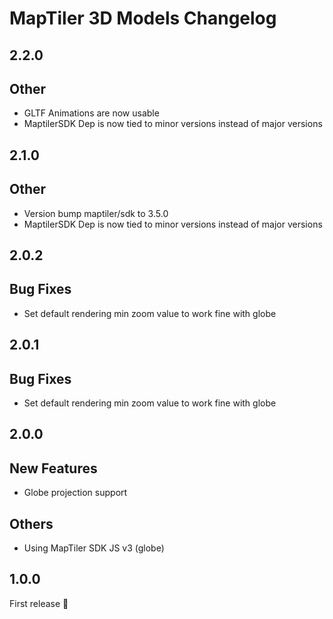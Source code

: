 # MapTiler 3D Models Changelog

## 2.2.0
## Other
- GLTF Animations are now usable
- MaptilerSDK Dep is now tied to minor versions instead of major versions

## 2.1.0
## Other
- Version bump maptiler/sdk to 3.5.0
- MaptilerSDK Dep is now tied to minor versions instead of major versions

## 2.0.2
## Bug Fixes
- Set default rendering min zoom value to work fine with globe 

## 2.0.1
## Bug Fixes
- Set default rendering min zoom value to work fine with globe 

## 2.0.0
## New Features
- Globe projection support

## Others
- Using MapTiler SDK JS v3 (globe)

## 1.0.0
First release 🎉
